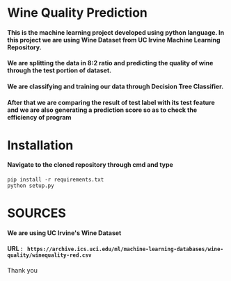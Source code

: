 # Wine Quality Prediction 

#### This is the machine learning project developed using python language. In this project we are using Wine Dataset from UC Irvine Machine Learning Repository.  
#### We are splitting the data in 8:2 ratio and predicting the quality of wine through the test portion of dataset.
#### We are classifying and training our data through Decision Tree Classifier.
#### After that we are comparing the result of test label with its test feature and we are also generating a prediction score so as to check the efficiency of program 

# Installation 
#### Navigate to the cloned repository through cmd and type   
  
```pip install -r requirements.txt```  
```python setup.py```  
  
# SOURCES
#### We are using UC Irvine's Wine Dataset  
#### URL : ``` https://archive.ics.uci.edu/ml/machine-learning-databases/wine-quality/winequality-red.csv```



Thank you